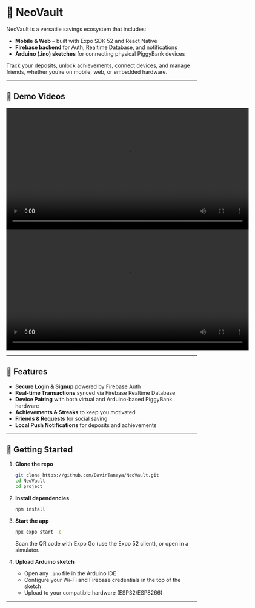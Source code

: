 # 🐖 NeoVault

NeoVault is a versatile savings ecosystem that includes:

- **Mobile & Web** – built with Expo SDK 52 and React Native
- **Firebase backend** for Auth, Realtime Database, and notifications
- **Arduino (.ino) sketches** for connecting physical PiggyBank devices

Track your deposits, unlock achievements, connect devices, and manage friends, whether you’re on mobile, web, or embedded hardware.

---
## 🎥 Demo Videos

<!-- App demo (1:22) -->
<video controls width="640">
  <source src="https://raw.githubusercontent.com/DavinTanaya/NeoVault/main/NeoVault_APP.mp4" type="video/mp4">
  Your browser does not support the video tag.
</video>

<!-- IoT demo (0:15) -->
<video controls width="640">
  <source src="https://raw.githubusercontent.com/DavinTanaya/NeoVault/main/NeoVault_IOT.mp4" type="video/mp4">
  Your browser does not support the video tag.
</video>

---

## 🚀 Features

- **Secure Login & Signup** powered by Firebase Auth  
- **Real-time Transactions** synced via Firebase Realtime Database  
- **Device Pairing** with both virtual and Arduino-based PiggyBank hardware  
- **Achievements & Streaks** to keep you motivated  
- **Friends & Requests** for social saving  
- **Local Push Notifications** for deposits and achievements  

---

## 🏁 Getting Started

1. **Clone the repo**  
   ```bash
   git clone https://github.com/DavinTanaya/NeoVault.git
   cd NeoVault
   cd project

2. **Install dependencies**

   ```bash
   npm install
   ```

3. **Start the app**

   ```bash
   npx expo start -c
   ```

   Scan the QR code with Expo Go (use the Expo 52 client), or open in a simulator.

4. **Upload Arduino sketch**

   * Open any `.ino` file in the Arduino IDE
   * Configure your Wi-Fi and Firebase credentials in the top of the sketch
   * Upload to your compatible hardware (ESP32/ESP8266)

---
